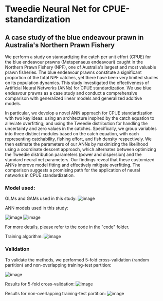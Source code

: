 # Tweedie Neural Net for CPUE-standardization
## A case study of the blue endeavour prawn in Australia's Northern Prawn Fishery


We perform a study on standardizing the catch per unit effort (CPUE) for the blue endeavour prawns (Metapenaeus endeavouri) caught in the Northern Prawn Fishery (NPF), one of Australia's largest and most valuable prawn fisheries. The blue endeavour prawns constitute a significant proportion of the total NPF catches, yet there have been very limited studies on its population dynamics. This study investigated the effectiveness of Artificial Neural Networks (ANNs) for CPUE standardization. We use blue endeavour prawns as a case study and conduct a comprehensive comparison with generalized linear models and generalized additive models.

In particular, we develop a novel ANN approach for CPUE standardization with two key ideas: using an architecture inspired by the catch equation to alleviate overfitting; and using the Tweedie distribution for handling the uncertainty and zero values in the catches. Specifically, we group variables into three distinct modules based on the catch equation, with each representing catchability, fishing effort, and fish density respectively. We then estimate the parameters of our ANNs by maximizing the likelihood using a coordinate descent approach, which alternates between optimizing the Tweedie distribution parameters (power and dispersion) and the standard neural net parameters. Our findings reveal that these customized ANNs improve model fitting and effectively mitigate overfitting. The comparison suggests a promising path for the application of neural networks in CPUE standardization.

### Model used:

GLMs and GAMs used in this study:
![image](https://github.com/leiyeming/tweedie-neural-net-for-CPUE-standardization/assets/47510325/25a8a639-6683-4a54-9056-7f546fad25f2)

ANN models used in this study:

![image](https://github.com/leiyeming/tweedie-neural-net-for-CPUE-standardization/assets/47510325/c8c485f1-151d-40c9-a017-7a8af1a795a7)
![image](https://github.com/leiyeming/tweedie-neural-net-for-CPUE-standardization/assets/47510325/b3a37564-f058-403c-a1d7-164c12c81189)


For more details, please refer to the code in the "code" folder.

Training algorithm:
![image](https://github.com/leiyeming/tweedie-neural-net-for-CPUE-standardization/assets/47510325/a11c2f7f-ff17-43d4-a12f-5879b3f67da4)


### Validation
To validate the methods, we performed 5-fold cross-validation (random partition) and non-overlapping training-test partition:

![image](https://github.com/leiyeming/tweedie-neural-net-for-CPUE-standardization/assets/47510325/8640f791-caaf-43d7-ad54-f87f0a073ce6)


Results for 5-fold cross-validation:
![image](https://github.com/leiyeming/tweedie-neural-net-for-CPUE-standardization/assets/47510325/265bd5f0-737f-48de-8990-eb7b5794a56c)

Results for non-overlapping training-test partition:
![image](https://github.com/leiyeming/tweedie-neural-net-for-CPUE-standardization/assets/47510325/43eeffc0-1c27-4de5-8af6-7630dafe03ca)

